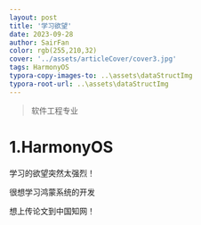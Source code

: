 ```yaml
---
layout: post
title: '学习欲望'
date: 2023-09-28
author: SairFan
color: rgb(255,210,32)
cover: '../assets/articleCover/cover3.jpg'
tags: HarmonyOS
typora-copy-images-to: ..\assets\dataStructImg
typora-root-url: ..\assets\dataStructImg
---
```


> 软件工程专业 



# 1.HarmonyOS

学习的欲望突然太强烈！

很想学习鸿蒙系统的开发

想上传论文到中国知网！

